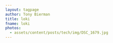 ```yaml
---
layout: tagpage
author: Tony Bierman
title: loki
fname: loki
photos:
  - assets/content/posts/tech/img/DSC_1679.jpg
---
```

